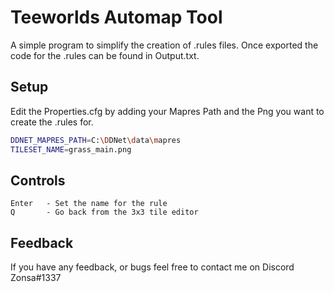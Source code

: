 # Teeworlds Automap Tool

A simple program to simplify the creation of .rules files. Once exported the code for the .rules can be found in Output.txt.


## Setup


Edit the Properties.cfg by adding your Mapres Path and the Png you want to create the .rules for.
```bash
DDNET_MAPRES_PATH=C:\DDNet\data\mapres
TILESET_NAME=grass_main.png
```

## Controls

```
Enter   - Set the name for the rule
Q       - Go back from the 3x3 tile editor
```
## Feedback

If you have any feedback, or bugs feel free to contact me on Discord Zonsa#1337

